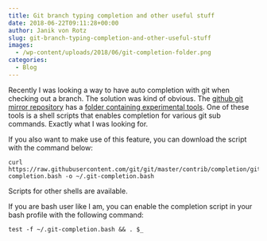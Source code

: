 ```yaml
---
title: Git branch typing completion and other useful stuff
date: 2018-06-22T09:11:28+00:00
author: Janik von Rotz
slug: git-branch-typing-completion-and-other-useful-stuff
images:
  - /wp-content/uploads/2018/06/git-completion-folder.png
categories:
  - Blog
---
```

Recently I was looking a way to have auto completion with git when checking out a branch. The solution was kind of obvious. The [github git mirror repository](https://github.com/git/git) has a [folder containing experimental tools](https://github.com/git/git/tree/master/contrib). One of these tools is a shell scripts that enables completion for various git sub commands. Exactly what I was looking for.
<!--more-->

If you also want to make use of this feature, you can download the script with the command below:

```
curl https://raw.githubusercontent.com/git/git/master/contrib/completion/git-completion.bash -o ~/.git-completion.bash
```

Scripts for other shells are available.

If you are bash user like I am, you can enable the completion script in your bash profile with the following command:

```
test -f ~/.git-completion.bash && . $_
```

